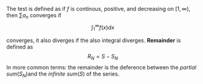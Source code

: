 The test is defined as if $f$ is continous, positive, and decreasing on $[1,\infty)$, then $\sum a_{n}$ converges if 
$$\int^{\infty}_{1} f(x)dx$$ 

converges, it also diverges if the also integral diverges.
**Remainder** is defined as
$$R_{N} = S - S_{N}$$
In more common terms: the remainder is the deference between the *partial sum*($S_{N}$)and the *infinite sum*($S$) of the series. 
